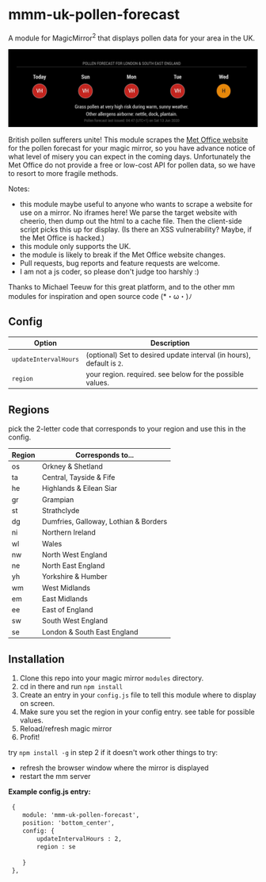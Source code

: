 # mmm-uk-pollen-forecast
A module for MagicMirror<sup>2</sup> that displays pollen data for your area in the UK.

<img src="pollen_forecast.jpg"></img>

British pollen sufferers unite!
This module scrapes the [Met Office website](https://www.metoffice.gov.uk/weather/warnings-and-advice/seasonal-advice/pollen-forecast) for the pollen forecast for your magic mirror, so you have advance notice of what level of misery you can expect in the coming days. Unfortunately the Met Office do not provide a free or low-cost API for pollen data, so we have to resort to more fragile methods. 



Notes: 
- this module maybe useful to anyone who wants to scrape a website for use on a mirror. No iframes here! We parse the target website with cheerio, then dump out the html to a cache file. Then the client-side script picks this up for display. (Is there an XSS vulnerability? Maybe, if the Met Office is hacked.)
- this module only supports the UK.
- the module is likely to break if the Met Office website changes.
- Pull requests, bug reports and feature requests are welcome.
- I am not a js coder, so please don't judge too harshly :)

Thanks to Michael Teeuw for this great platform, and to the other mm modules for inspiration and open source code 
(*・ω・)ﾉ


## Config
| **Option** | **Description** |
| --- | --- |
| `updateIntervalHours` | (optional) Set to desired update interval (in hours), default is `2`. |
| `region` | your region. required. see below for the possible values. |


<!-- TODO :)
| `first_display_date` | optional. will show the module from this date onwards. format: DD-MMM  |
| `last_display_date` | optional. will hide the module after this date onwards until next year. format: DD-MMM |
-->


## Regions

pick the 2-letter code that corresponds to your region and use this in the config.

|  Region | Corresponds to...  |
| --- | --- |
|  os  |  Orkney & Shetland    |
|  ta  |  Central, Tayside & Fife  |
|  he  |  Highlands & Eilean Siar  |
|  gr  |  Grampian  |
|  st  |  Strathclyde  |
|  dg  |  Dumfries, Galloway, Lothian & Borders  |
|  ni  |  Northern Ireland  |
|  wl  |  Wales  |
|  nw  |  North West England  |
|  ne  |  North East England  |
|  yh  |  Yorkshire & Humber  |
|  wm  |  West Midlands  |
|  em  |  East Midlands  |
|  ee  |  East of England  |
|  sw  |  South West England  |
|  se  |  London & South East England  |

## Installation
  1. Clone this repo into your magic mirror `modules` directory. 
  2. cd in there and run `npm install`
  2. Create an entry in your `config.js` file to tell this module where to display on screen.
  3. Make sure you set the region in your config entry. see table for possible values.
  4. Reload/refresh magic mirror
  5. Profit!


try `npm install -g` in step 2 if it doesn't work
other things to try: 
- refresh the browser window where the mirror is displayed
- restart the mm server

 **Example config.js entry:**
```
 {
    module: 'mmm-uk-pollen-forecast',
    position: 'bottom_center',
    config: {
        updateIntervalHours : 2,
        region : se

    }
 },
```





